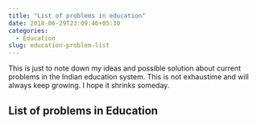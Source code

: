```yaml
---
title: "List of problems in education"
date: 2018-06-29T23:09:46+05:30
categories:
  - Education
slug: education-problem-list
---
```


This is just to note down my ideas and possible solution about current problems
in the Indian education system. This is not exhaustime and will always keep growing.
I hope it shrinks someday.

## List of problems in Education
